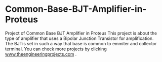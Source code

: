 # Common-Base-BJT-Amplifier-in-Proteus
Project of Common Base BJT Amplifier in Proteus
This project is about the type of amplifier that uses a Bipolar Junction Transistor for amplification. The BJTis set in such a way that base is common to emmiter and collector terminal. You can check more projects by clicking www.theengineeringprojects.com .

